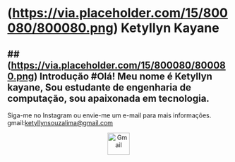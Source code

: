 # (https://via.placeholder.com/15/800080/800080.png) Ketyllyn Kayane

##(https://via.placeholder.com/15/800080/800080.png) Introdução
#Olá! Meu nome é Ketyllyn kayane, 
Sou estudante de engenharia de computação, sou apaixonada em tecnologia.
---

Siga-me no Instagram ou envie-me um e-mail para mais informações.
gmail:ketyllynsouzalima@gmail.com




<p align="center">
  </a>
  <a href="mailto:ketyllynsouzalima@gmail.com">
    <img src="https://media.giphy.com/media/QTfX9Ejfra3ZmNxh6B/giphy.gif" alt="Gmail" width="50" height="50"/>
  </a>
</p>





